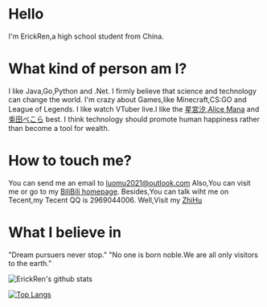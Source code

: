 # Hello
I'm ErickRen,a high school student from China.
# What kind of person am I?
I like Java,Go,Python and .Net.
I firmly believe that science and technology can change the world.
I'm crazy about Games,like Minecraft,CS:GO and League of Legends.
I like watch VTuber live.I like the [星宮汐](https://twitter.com/Hosimiya_Sio),[Alice Mana](https://twitter.com/Alicemana_v) and [兎田ぺこら](https://twitter.com/usadapekora) best.
I think technology should promote human happiness rather than become a tool for wealth.
# How to touch me?
You can send me an email to <luomu2021@outlook.com>
Also,You can visit me or go to my [BiliBili homepage](https://space.bilibili.com/1270997295).
Besides,You can talk wiht me on Tecent,my Tecent QQ is 2969044006.
Well,Visit my [ZhiHu](https://www.zhihu.com/people/mi-lu-de-wan-ge)
# What I believe in
"Dream pursuers never stop."
"No one is born noble.We are all only visitors to the earth."

![ErickRen's github stats](https://github-readme-stats.vercel.app/api?username=ErickRen&show_icons=true&theme=tokyonight)

[![Top Langs](https://github-readme-stats.vercel.app/api/top-langs/?username=ErickRen&layout=compact&theme=tokyonight)](https://github.com/ErickRen)
